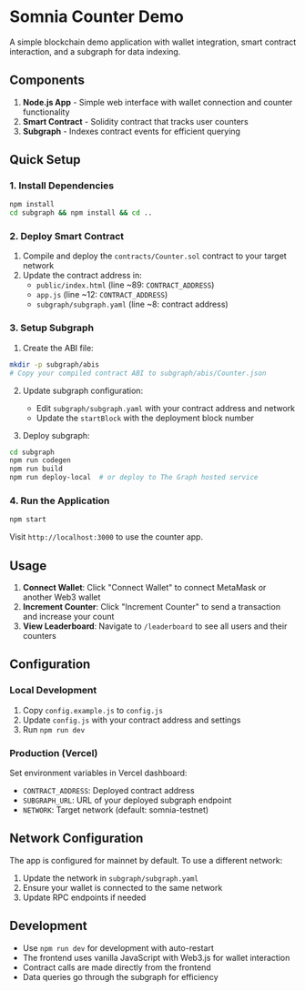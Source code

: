 # Somnia Counter Demo

A simple blockchain demo application with wallet integration, smart contract interaction, and a subgraph for data indexing.

## Components

1. **Node.js App** - Simple web interface with wallet connection and counter functionality
2. **Smart Contract** - Solidity contract that tracks user counters
3. **Subgraph** - Indexes contract events for efficient querying

## Quick Setup

### 1. Install Dependencies

```bash
npm install
cd subgraph && npm install && cd ..
```

### 2. Deploy Smart Contract

1. Compile and deploy the `contracts/Counter.sol` contract to your target network
2. Update the contract address in:
   - `public/index.html` (line ~89: `CONTRACT_ADDRESS`)
   - `app.js` (line ~12: `CONTRACT_ADDRESS`)
   - `subgraph/subgraph.yaml` (line ~8: contract address)

### 3. Setup Subgraph

1. Create the ABI file:
```bash
mkdir -p subgraph/abis
# Copy your compiled contract ABI to subgraph/abis/Counter.json
```

2. Update subgraph configuration:
   - Edit `subgraph/subgraph.yaml` with your contract address and network
   - Update the `startBlock` with the deployment block number

3. Deploy subgraph:
```bash
cd subgraph
npm run codegen
npm run build
npm run deploy-local  # or deploy to The Graph hosted service
```

### 4. Run the Application

```bash
npm start
```

Visit `http://localhost:3000` to use the counter app.

## Usage

1. **Connect Wallet**: Click "Connect Wallet" to connect MetaMask or another Web3 wallet
2. **Increment Counter**: Click "Increment Counter" to send a transaction and increase your count
3. **View Leaderboard**: Navigate to `/leaderboard` to see all users and their counters

## Configuration

### Local Development
1. Copy `config.example.js` to `config.js`
2. Update `config.js` with your contract address and settings
3. Run `npm run dev`

### Production (Vercel)
Set environment variables in Vercel dashboard:
- `CONTRACT_ADDRESS`: Deployed contract address
- `SUBGRAPH_URL`: URL of your deployed subgraph endpoint
- `NETWORK`: Target network (default: somnia-testnet)

## Network Configuration

The app is configured for mainnet by default. To use a different network:

1. Update the network in `subgraph/subgraph.yaml`
2. Ensure your wallet is connected to the same network
3. Update RPC endpoints if needed

## Development

- Use `npm run dev` for development with auto-restart
- The frontend uses vanilla JavaScript with Web3.js for wallet interaction
- Contract calls are made directly from the frontend
- Data queries go through the subgraph for efficiency 